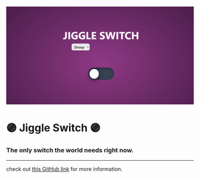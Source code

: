 ![switch-preview.webp](switch-preview.webp)
# 🟣 Jiggle Switch 🟣
### The only switch the world needs right now. 
___

check out [this GitHub link](https://github.com/Al00X/jiggle) for more information.

